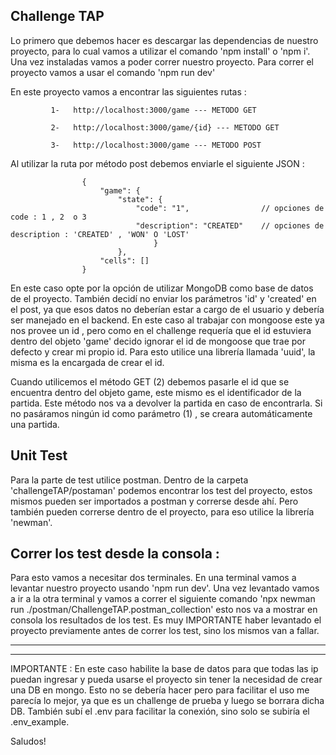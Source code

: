 Challenge TAP
-------------

Lo primero que debemos hacer es descargar las dependencias de nuestro proyecto, para lo cual vamos a utilizar el comando 'npm install' o 'npm i'.
Una vez instaladas vamos a poder correr nuestro proyecto. Para correr el proyecto vamos a usar el comando 'npm run dev'

En este proyecto vamos a encontrar las siguientes rutas : 

             1-   http://localhost:3000/game --- METODO GET

             2-   http://localhost:3000/game/{id} --- METODO GET

             3-   http://localhost:3000/game --- METODO POST

Al utilizar la ruta por método post debemos enviarle el siguiente JSON :

                    {
                        "game": {
                            "state": {
                                "code": "1",                // opciones de code : 1 , 2  o 3
                                "description": "CREATED"    // opciones de description : 'CREATED' , 'WON' O 'LOST'
                                    }
                            },
                        "cells": []
                    }

En este caso opte por la opción de utilizar MongoDB como base de datos de el proyecto. También decidí no enviar los parámetros 'id' y 'created' en el post, ya que esos datos no deberían estar a cargo de el usuario y debería ser manejado en el backend. En este caso al trabajar con mongoose este ya nos provee un id , pero como en el challenge requería que el id estuviera dentro del objeto 'game' decido ignorar el id de mongoose que trae por defecto y crear mi propio id. Para esto utilice una librería llamada 'uuid', la misma es la encargada de crear el id.

Cuando utilicemos el método GET (2) debemos pasarle el id que se encuentra dentro del objeto game, este mismo es el identificador de la partida. Este método nos va a devolver la partida en caso de encontrarla.
Si no pasáramos ningún id como parámetro (1) , se creara automáticamente una partida.


Unit Test 
---------

Para la parte de test utilice postman. Dentro de la carpeta 'challengeTAP/postaman' podemos encontrar los test del proyecto, estos mismos pueden ser importados a postman y correrse desde ahí. Pero también pueden correrse dentro de el proyecto, para eso utilice la librería 'newman'.


Correr los test desde la consola : 
----------------------------------

Para esto vamos a necesitar dos terminales. En una terminal vamos a levantar nuestro proyecto usando 'npm run dev'. Una vez levantado vamos a ir a la otra terminal y vamos a correr el siguiente comando 'npx newman run ./postman/ChallengeTAP.postman_collection' esto nos va a mostrar en consola los resultados de los test. Es muy IMPORTANTE haber levantado el proyecto previamente antes de correr los test, sino los mismos van a fallar.


****************************************************
****************************************************

IMPORTANTE : En este caso habilite la base de datos para que todas las ip puedan ingresar y pueda usarse el proyecto sin tener la necesidad de crear una DB en mongo. Esto no se debería hacer pero para facilitar el uso me parecía lo mejor, ya que es un challenge de prueba y luego se borrara dicha DB. También subí el .env para facilitar la conexión, sino solo se subiría el .env_example.

Saludos!
